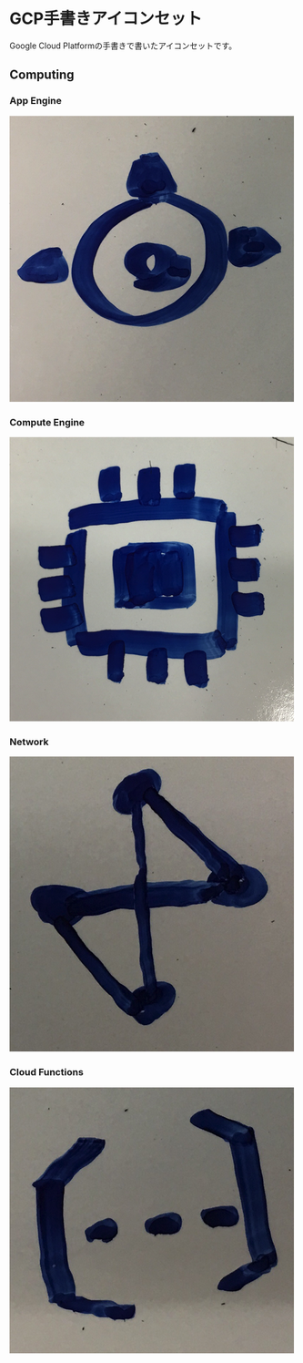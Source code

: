 # GCP手書きアイコンセット

Google Cloud Platformの手書きで書いたアイコンセットです。

## Computing

### App Engine

![appengine](computing/app_engine.png)

### Compute Engine

![computeengine](computing/compute_engine.png)

### Network

![network](computing/network.png)

### Cloud Functions

![functions](computing/cloud_functions.png)

